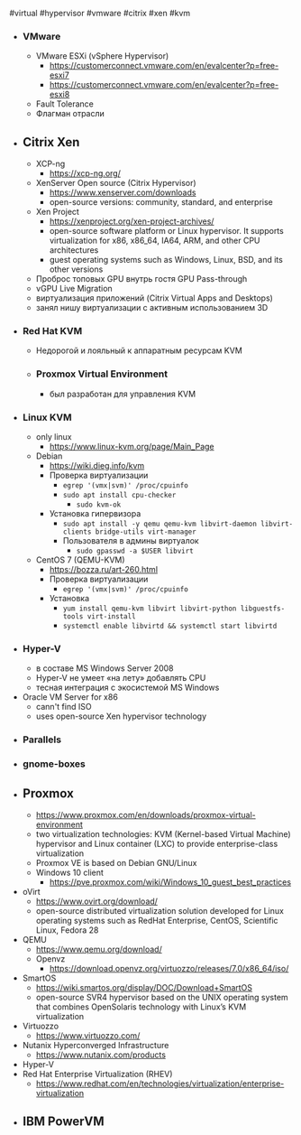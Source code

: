 #virtual #hypervisor #vmware #citrix #xen #kvm
- ### VMware
    - VMware ESXi (vSphere Hypervisor)
        - https://customerconnect.vmware.com/en/evalcenter?p=free-esxi7
        - https://customerconnect.vmware.com/en/evalcenter?p=free-esxi8
    - Fault Tolerance
    - Флагман отрасли
- ## Citrix Xen
    - XCP-ng
        - https://xcp-ng.org/
    - XenServer Open source (Citrix Hypervisor)
        - https://www.xenserver.com/downloads
        - open-source versions: community, standard, and enterprise
    - Xen Project
        - https://xenproject.org/xen-project-archives/
        - open-source software platform or Linux hypervisor. It supports virtualization for x86, x86_64, IA64, ARM, and other CPU architectures
        - guest operating systems such as Windows, Linux, BSD, and its other versions
    - Проброс топовых GPU внутрь гостя GPU Pass-through
    - vGPU Live Migration
    - виртуализация приложений (Citrix Virtual Apps and Desktops)
    - занял нишу виртуализации с активным использованием 3D
- ### Red Hat KVM
    - Недорогой и лояльный к аппаратным ресурсам KVM
    - ### Proxmox Virtual Environment
        - был разработан для управления KVM
- ### Linux KVM
	- only linux
		- https://www.linux-kvm.org/page/Main_Page
	- Debian
		- https://wiki.dieg.info/kvm
		- Проверка виртуализации
			- `egrep '(vmx|svm)' /proc/cpuinfo`
			- `sudo apt install cpu-checker`
				- `sudo kvm-ok`
		- Установка гипервизора
			- `sudo apt install -y qemu qemu-kvm libvirt-daemon libvirt-clients bridge-utils virt-manager`
			- Пользователя в админы виртуалок
				- `sudo gpasswd -a $USER libvirt`
	- CentOS 7 (QEMU-KVM)
		- https://bozza.ru/art-260.html
		- Проверка виртуализации 
			- `egrep '(vmx|svm)' /proc/cpuinfo`
		- Установка
			- `yum install qemu-kvm libvirt libvirt-python libguestfs-tools virt-install`
			- `systemctl enable libvirtd && systemctl start libvirtd`
- ### Hyper-V
    - в составе MS Windows Server 2008
    - Hyper-V не умеет «на лету» добавлять CPU
    - тесная интеграция с экосистемой MS Windows
- Oracle VM Server for x86
	- cann't find ISO
	- uses open-source Xen hypervisor technology
- ### Parallels
- ### gnome-boxes
- ## Proxmox
	- https://www.proxmox.com/en/downloads/proxmox-virtual-environment
	- two virtualization technologies: KVM (Kernel-based Virtual Machine) hypervisor and Linux container (LXC) to provide enterprise-class virtualization
	- Proxmox VE is based on Debian GNU/Linux
	- Windows 10 client
		- https://pve.proxmox.com/wiki/Windows_10_guest_best_practices
- oVirt
	- https://www.ovirt.org/download/
	- open-source distributed virtualization solution developed for Linux operating systems such as RedHat Enterprise, CentOS, Scientific Linux, Fedora 28
- QEMU
	- https://www.qemu.org/download/
	- Openvz
		- https://download.openvz.org/virtuozzo/releases/7.0/x86_64/iso/
- SmartOS
	- https://wiki.smartos.org/display/DOC/Download+SmartOS
	- open-source SVR4 hypervisor based on the UNIX operating system that combines OpenSolaris technology with Linux’s KVM virtualization
- Virtuozzo
	- https://www.virtuozzo.com/
- Nutanix Hyperconverged Infrastructure
	- https://www.nutanix.com/products
- Hyper-V
- Red Hat Enterprise Virtualization (RHEV)
	- https://www.redhat.com/en/technologies/virtualization/enterprise-virtualization
- IBM PowerVM
	- 